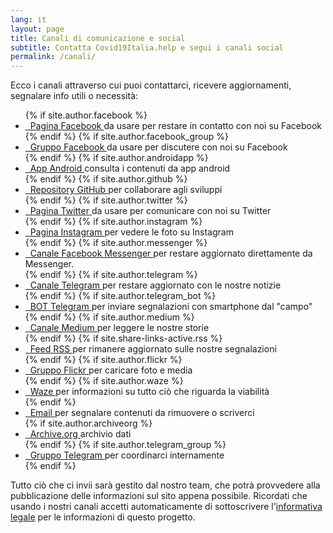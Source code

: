 ```yaml
---
lang: it
layout: page
title: Canali di comunicazione e social
subtitle: Contatta Covid19Italia.help e segui i canali social
permalink: /canali/
---
```


<div class="segnala">
<p>Ecco i canali attraverso cui puoi contattarci, ricevere aggiornamenti, segnalare info utili o necessità: </p>
     <ul>
         {% if site.author.facebook %}
          <li>
            <a href="https://www.facebook.com/{{ site.author.facebook }}" title="Facebook">
              <span class="fa-stack fa-lg" aria-label="Logo riferito al sito facebook, il carattere f dentro un quadrato blu." role="img">
                <i class="fa fa-circle fa-stack-2x" aria-hidden="true"></i>
                <i class="fa fa-facebook fa-stack-1x fa-inverse" aria-hidden="true"></i>
              </span>&nbsp;&nbsp;Pagina Facebook
            </a><span>da usare per restare in contatto con noi su Facebook</span>
          </li>
         {% endif %}
         {% if site.author.facebook_group %}
          <li>
            <a href="https://www.facebook.com/groups/{{ site.author.facebook_group}}" title="Facebook">
              <span class="fa-stack fa-lg" aria-label="Logo riferito al sito facebook, il carattere f dentro un quadrato blu." role="img">
                <i class="fa fa-circle fa-stack-2x" aria-hidden="true"></i>
                <i class="fa fa-facebook fa-stack-1x fa-inverse" aria-hidden="true"></i>
              </span>&nbsp;&nbsp;Gruppo Facebook
            </a><span>da usare per discutere con noi su Facebook</span>
          </li>
         {% endif %}
         {% if site.author.androidapp %}
          <li>
            <a href="https://play.google.com/store/apps/details?id={{ site.author.androidapp }}&hl=it_it" title="Android App">
              <span class="fa-stack fa-lg" aria-label="Logo raffigurante il market di applicazioni android." role="img">
                <i class="fa fa-circle fa-stack-2x" aria-hidden="true"></i>
                <i class="fa fa-android fa-stack-1x fa-inverse" aria-hidden="true"></i>
              </span>&nbsp;&nbsp;App Android
            </a><span>consulta i contenuti da app android</span>
          </li>
         {% endif %}
         {% if site.author.github %}
          <li>
            <a href="https://github.com/{{ site.author.github }}" title="GitHub">
              <span class="fa-stack fa-lg" aria-label="Logo riferito al sito github, raffigura un gatto con i tentacoli." role="img">
                <i class="fa fa-circle fa-stack-2x" aria-hidden="true"></i>
                <i class="fa fa-github fa-stack-1x fa-inverse" aria-hidden="true"></i>
              </span>&nbsp;&nbsp;Repository GitHub
            </a><span>per collaborare agli sviluppi</span>
          </li>
          {% endif %}
          {% if site.author.twitter %}
          <li>
            <a href="https://twitter.com/{{ site.author.twitter }}" title="Twitter">
              <span class="fa-stack fa-lg" aria-label="Logo riferito al sito twitter, un uccello di colore celeste." role="img">
                <i class="fa fa-circle fa-stack-2x" aria-hidden="true"></i>
                <i class="fa fa-twitter fa-stack-1x fa-inverse" aria-hidden="true"></i>
              </span>&nbsp;&nbsp;Pagina Twitter
            </a><span>da usare per comunicare con noi su Twitter</span>
          </li>
          {% endif %}
           {% if site.author.instagram %}
          <li>
            <a href="https://www.instagram.com/{{ site.author.instagram }}" title="Instagram un social network pieno di fotografie.">
              <span class="fa-stack fa-lg" aria-label="Logo riferito a instagram, raffigura una macchina fotografica stilizzata." role="img">
                <i class="fa fa-circle fa-stack-2x" aria-hidden="true"></i>
                <i class="fa fa-instagram fa-stack-1x fa-inverse" aria-hidden="true"></i>
              </span>&nbsp;&nbsp;Pagina Instagram
            </a><span>per vedere le foto su Instagram</span>
          </li>
          {% endif %}
           {% if site.author.messenger %}
          <li>
            <a href="https://m.me/{{ site.author.messenger }}" title="Messenger una chat">
              <span class="fa-stack fa-lg" aria-label="Logo riferito a Messanger, raffigura una nuvola come quella dei fumetti." role="img">
                <i class="fa fa-circle fa-stack-2x" aria-hidden="true"></i>
                <i class="fa fa-bullhorn fa-stack-1x fa-inverse" aria-hidden="true"></i>
              </span>&nbsp;&nbsp;Canale Facebook Messenger
            </a><span>per restare aggiornato direttamente da Messenger.</span>
          </li>
          {% endif %}
          {% if site.author.telegram %}
          <li>
            <a href="{{ site.author.telegram }}" title="Telegram una chat.">
              <span class="fa-stack fa-lg" aria-label="Logo riferito a telegram, raffigura un aereoplano di carta stilizzato." role="img">
                <i class="fa fa-circle fa-stack-2x" aria-hidden="true"></i>
                <i class="fa fa-paper-plane fa-stack-1x fa-inverse" aria-hidden="true"></i>
              </span>&nbsp;&nbsp;Canale Telegram
            </a><span>per restare aggiornato con le nostre notizie</span>
          </li>
          {% endif %}
          {% if site.author.telegram_bot %}
          <li>
            <a href="http://telegram.me/{{ site.author.telegram_bot }}" title="Bot Telegram">
              <span class="fa-stack fa-lg" aria-label="Logo riferito al RoBot testuale su Telegram." role="img">
                <i class="fa fa-circle fa-stack-2x" aria-hidden="true"></i>
                <i class="fa fa-paper-plane fa-stack-1x fa-inverse" aria-hidden="true"></i>
              </span>&nbsp;&nbsp;BOT Telegram
            </a><span>per inviare segnalazioni con smartphone dal "campo"</span>
          </li>
          {% endif %}
          {% if site.author.medium %}
          <li>
            <a itemprop="sameAs" href="{{ site.author.medium }}" title="medium">
              <span class="fa-stack fa-lg" aria-label="Logo riferito al sito medium, raffigura una M maiuscola bianca su sfondo nero." role="img">
                <i class="fa fa-circle fa-stack-2x" aria-hidden="true"></i>
                <i class="fa fa-medium fa-stack-1x fa-inverse" aria-hidden="true"></i>
              </span>&nbsp;&nbsp;Canale Medium
            </a><span>per leggere le nostre storie</span>
          </li>
          {% endif %}
          {% if site.share-links-active.rss %}
          <li>
          <a href="http://feeds.feedburner.com/covid19ita_segnalazioni" title="RSS">
              <span class="fa-stack fa-lg" aria-label="Logo riferito a RSS, raffigura un cercio e due cerchi semi concentrici paralleli come a rappresentare un antenna che trasmette messaggi." role="img">
              <i class="fa fa-circle fa-stack-2x" aria-hidden="true"></i>
              <i class="fa fa-rss fa-stack-1x fa-inverse" aria-hidden="true"></i>
            </span>&nbsp;&nbsp;Feed RSS
          </a><span>per rimanere aggiornato sulle nostre segnalazioni</span>
          </li>
          {% endif %}
          {% if site.author.flickr %}
           <li>
            <a href="https://www.flickr.com/photos/{{ site.author.flickr }}" title="Flickr un sito pieno di fotografie di viaggiatori e appassionati di fotografie.">
              <span class="fa-stack fa-lg" aria-label="Logo riferito a flickr" role="img">
                <i class="fa fa-circle fa-stack-2x" aria-hidden="true"></i>
                <i class="fa fa-flickr fa-stack-1x fa-inverse" aria-hidden="true"></i>
              </span>&nbsp;&nbsp;Gruppo Flickr
            </a><span>per caricare foto e media</span>
          </li>
          {% endif %}
          {% if site.author.waze %}
              <li>
            <a href="{{ site.author.waze }}" title="Waze">
              <span class="fa-stack fa-lg" aria-label="Logo riferito a Waze ottimo per controllare il traffico automobilistico" role="img">
                <i class="fa fa-circle fa-stack-2x" aria-hidden="true"></i>
                <i class="fa fa-car fa-stack-1x fa-inverse" aria-hidden="true"></i>
              </span>&nbsp;&nbsp;Waze
            </a>per informazioni su tutto ciò che riguarda la viabilità
          </li>
          {% endif %}
                 <li>
            <a itemprop="sameAs" href="{{ site.author.email }}" title="Email">
              <span class="fa-stack fa-lg" aria-label="Logo raffigurante una busta, email.">
                <i class="fa fa-circle fa-stack-2x" aria-hidden="true"></i>
                <i class="fa fa-envelope fa-stack-1x fa-inverse" aria-hidden="true"></i>
              </span>&nbsp;&nbsp;Email
            </a>per segnalare contenuti da rimuovere o scriverci
          </li>
          {% if site.author.archiveorg %}
          <li>
            <a itemprop="sameAs" href="{{ site.author.archiveorg }}" title="archive.org archivio di internet.">
              <span class="fa-stack fa-lg" aria-label="Logo riferito al sito archive.org, raffigura un tempio." role="img">
                <i class="fa fa-circle fa-stack-2x" aria-hidden="true"></i>
                <i class="fa fa-archive fa-stack-1x fa-inverse" aria-hidden="true"></i>
              </span>&nbsp;&nbsp;Archive.org
            </a>archivio dati
          </li>
          {% endif %}
          {% if site.author.telegram_group %}
	         <li>
            <a href="{{ site.author.telegram_group }}" title="Bot Telegram un robot testuale che risponde automaticamente.">
              <span class="fa-stack fa-lg" aria-label="Logo riferito al RoBot testuale su Telegram." role="img">
                <i class="fa fa-circle fa-stack-2x" aria-hidden="true"></i>
                <i class="fa fa-paper-plane fa-stack-1x fa-inverse" aria-hidden="true"></i>
              </span>&nbsp;&nbsp;Gruppo Telegram
            </a><span>per coordinarci internamente</span>
          </li>
          {% endif %}
     </ul>
          <p>Tutto ciò che ci invii sarà gestito dal nostro team, che potrà provvedere alla pubblicazione delle informazioni sul sito appena possibile. Ricordati che usando i nostri canali accetti automaticamente di sottoscrivere l'<a href="{{ site.url }}/legal_segnalazioni/">informativa legale</a> per le informazioni di questo progetto.</p>
</div>
